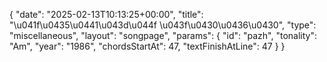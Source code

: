 {
    "date": "2025-02-13T10:13:25+00:00",
    "title": "\u041f\u0435\u0441\u043d\u044f \u043f\u0430\u0436\u0430",
    "type": "miscellaneous",
    "layout": "songpage",
    "params": {
        "id": "pazh",
        "tonality": "Am",
        "year": "1986",
        "chordsStartAt": 47,
        "textFinishAtLine": 47
    }
}